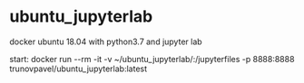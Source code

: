 # ubuntu_jupyterlab
docker ubuntu 18.04 with python3.7 and jupyter lab

start:
docker run --rm -it -v ~/ubuntu_jupyterlab/:/jupyterfiles -p 8888:8888 trunovpavel/ubuntu_jupyterlab:latest
